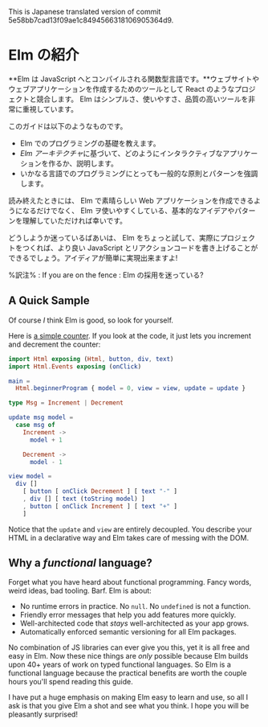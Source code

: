 This is Japanese translated version of commit 5e58bb7cad13f09ae1c8494566318106905364d9.

# Elm の紹介

**Elm は JavaScript へとコンパイルされる関数型言語です。**ウェブサイトやウェブアプリケーションを作成するためのツールとして React のようなプロジェクトと競合します。  Elm はシンプルさ、使いやすさ、品質の高いツールを非常に重視しています。

このガイドは以下のようなものです。

  - Elm でのプログラミングの基礎を教えます。
  - *Elm アーキテクチャ*に基づいて、どのようにインタラクティブなアプリケーションを作るか、説明します。
  - いかなる言語でのプログラミングにとっても一般的な原則とパターンを強調します。

読み終えたときには、 Elm で素晴らしい Web アプリケーションを作成できるようになるだけでなく、 Elm ヲ使いやすくしている、基本的なアイデアやパターンを理解していただければ幸いです。

どうしようか迷っているばあいは、 Elm をちょっと試して、実際にプロジェクトをつくれば、より良い JavaScript とリアクションコードを書き上げることができるでしょう。アイディアが簡単に実現出来ますよ!

%訳注% : If you are on the fence : Elm の採用を迷っている?

## A Quick Sample

Of course *I* think Elm is good, so look for yourself.

Here is [a simple counter](http://elm-lang.org/examples/buttons). If you look at the code, it just lets you increment and decrement the counter:

```elm
import Html exposing (Html, button, div, text)
import Html.Events exposing (onClick)

main =
  Html.beginnerProgram { model = 0, view = view, update = update }

type Msg = Increment | Decrement

update msg model =
  case msg of
    Increment ->
      model + 1

    Decrement ->
      model - 1

view model =
  div []
    [ button [ onClick Decrement ] [ text "-" ]
    , div [] [ text (toString model) ]
    , button [ onClick Increment ] [ text "+" ]
    ]
```

Notice that the `update` and `view` are entirely decoupled. You describe your HTML in a declarative way and Elm takes care of messing with the DOM.


## Why a *functional* language?

Forget what you have heard about functional programming. Fancy words, weird ideas, bad tooling. Barf. Elm is about:

  - No runtime errors in practice. No `null`. No `undefined` is not a function.
  - Friendly error messages that help you add features more quickly.
  - Well-architected code that *stays* well-architected as your app grows.
  - Automatically enforced semantic versioning for all Elm packages.

No combination of JS libraries can ever give you this, yet it is all free and easy in Elm. Now these nice things are *only* possible because Elm builds upon 40+ years of work on typed functional languages. So Elm is a functional language because the practical benefits are worth the couple hours you'll spend reading this guide.

I have put a huge emphasis on making Elm easy to learn and use, so all I ask is that you give Elm a shot and see what you think. I hope you will be pleasantly surprised!
